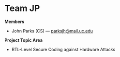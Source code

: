 # Team JP

**Members**  
- John Parks (CS) — [parksjh@mail.uc.edu](mailto:parksjh@mail.uc.edu)

**Project Topic Area**  
- RTL-Level Secure Coding against Hardware Attacks
